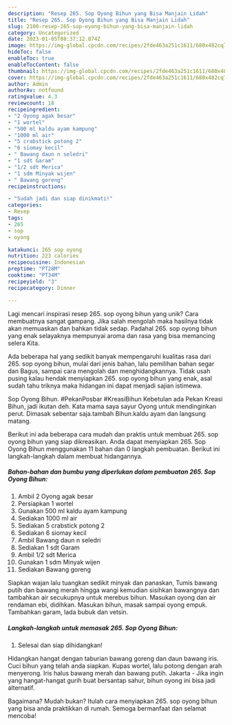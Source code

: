 ```yaml
---
description: "Resep 265. Sop Oyong Bihun yang Bisa Manjain Lidah"
title: "Resep 265. Sop Oyong Bihun yang Bisa Manjain Lidah"
slug: 2100-resep-265-sop-oyong-bihun-yang-bisa-manjain-lidah
category: Uncategorized
date: 2023-01-05T08:37:12.874Z
image: https://img-global.cpcdn.com/recipes/2fde463a251c1611/680x482cq70/265-sop-oyong-bihun-foto-resep-utama.jpg
hideToc: false
enableToc: true
enableTocContent: false
thumbnail: https://img-global.cpcdn.com/recipes/2fde463a251c1611/680x482cq70/265-sop-oyong-bihun-foto-resep-utama.jpg
cover: https://img-global.cpcdn.com/recipes/2fde463a251c1611/680x482cq70/265-sop-oyong-bihun-foto-resep-utama.jpg
author: Admin
authorAv: notfound
ratingvalue: 4.3
reviewcount: 18
recipeingredient:
- "2 Oyong agak besar"
- "1 wortel"
- "500 ml kaldu ayam kampung"
- "1000 ml air"
- "5 crabstick potong 2"
- "6 siomay kecil"
- " Bawang daun n seledri"
- "1 sdt Garam"
- "1/2 sdt Merica"
- "1 sdm Minyak wijen"
- " Bawang goreng"
recipeinstructions:

- "Sudah jadi dan siap dinikmati!"
categories:
- Resep
tags:
- 265
- sop
- oyong

katakunci: 265 sop oyong 
nutrition: 223 calories
recipecuisine: Indonesian
preptime: "PT28M"
cooktime: "PT34M"
recipeyield: "3"
recipecategory: Dinner

---
```





Lagi mencari inspirasi resep 265. sop oyong bihun yang unik? Cara membuatnya sangat gampang. Jika salah mengolah maka hasilnya tidak akan memuaskan dan bahkan tidak sedap. Padahal 265. sop oyong bihun yang enak selayaknya mempunyai aroma dan rasa yang bisa memancing selera Kita.





Ada beberapa hal yang sedikit banyak mempengaruhi kualitas rasa dari 265. sop oyong bihun, mulai dari jenis bahan, lalu pemilihan bahan segar dan Bagus, sampai cara mengolah dan menghidangkannya. Tidak usah pusing kalau hendak menyiapkan 265. sop oyong bihun yang enak,      asal sudah tahu triknya maka hidangan ini dapat menjadi sajian istimewa.














Sop Oyong Bihun. #PekanPosbar #KreasiBihun Kebetulan ada Pekan Kreasi Bihun, jadi ikutan deh. Kata mama saya sayur Oyong untuk mendinginkan perut. Dimasak sebentar saja.tambah Bihun.kaldu ayam dan langsung matang.






Berikut ini ada beberapa cara mudah dan praktis untuk membuat 265. sop oyong bihun yang siap dikreasikan. Anda dapat menyiapkan 265. Sop Oyong Bihun menggunakan 11 bahan dan 0 langkah pembuatan. Berikut ini langkah-langkah dalam membuat hidangannya.

<!--inarticleads1-->

##### Bahan-bahan dan bumbu yang diperlukan dalam pembuatan 265. Sop Oyong Bihun:

1. Ambil 2 Oyong agak besar
1. Persiapkan 1 wortel
1. Gunakan 500 ml kaldu ayam kampung
1. Sediakan 1000 ml air
1. Sediakan 5 crabstick potong 2
1. Sediakan 6 siomay kecil
1. Ambil  Bawang daun n seledri
1. Sediakan 1 sdt Garam
1. Ambil 1/2 sdt Merica
1. Gunakan 1 sdm Minyak wijen
1. Sediakan  Bawang goreng


Siapkan wajan lalu tuangkan sedikit minyak dan panaskan, Tumis bawang putih dan bawang merah hingga wangi kemudian sisihkan bawangnya dan tambahkan air secukupnya untuk merebus bihun. Masukan oyong dan air rendaman ebi, didihkan. Masukan bihun, masak sampai oyong empuk. Tambahkan garam, lada bubuk dan vetsin. 

<!--inarticleads2-->

##### Langkah-langkah untuk memasak 265. Sop Oyong Bihun:


1. Selesai dan siap dihidangkan!

Hidangkan hangat dengan taburian bawang goreng dan daun bawang iris. Cuci bihun yang telah anda siapkan. Kupas wortel, lalu potong dengan arah menyerong. Iris halus bawang merah dan bawang putih. Jakarta - Jika ingin yang hangat-hangat gurih buat bersantap sahur, bihun oyong ini bisa jadi alternatif. 

Bagaimana? Mudah bukan? Itulah cara menyiapkan 265. sop oyong bihun yang bisa anda praktikkan di rumah. Semoga bermanfaat dan selamat mencoba!
